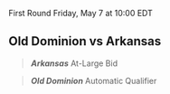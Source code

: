 First Round
Friday, May 7 at 10:00 EDT
## Old Dominion vs Arkansas

> ***Arkansas***
> At-Large Bid

> ***Old Dominion***
> Automatic Qualifier